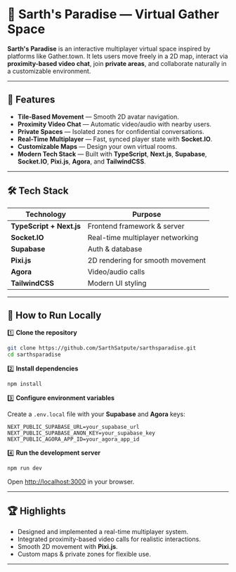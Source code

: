 
# 📡 Sarth's Paradise — Virtual Gather Space

**Sarth's Paradise** is an interactive multiplayer virtual space inspired by platforms like Gather.town. It lets users move freely in a 2D map, interact via **proximity-based video chat**, join **private areas**, and collaborate naturally in a customizable environment.

---

## 🚀 Features

- **Tile-Based Movement** — Smooth 2D avatar navigation.
- **Proximity Video Chat** — Automatic video/audio with nearby users.
- **Private Spaces** — Isolated zones for confidential conversations.
- **Real-Time Multiplayer** — Fast, synced player state with **Socket.IO**.
- **Customizable Maps** — Design your own virtual rooms.
- **Modern Tech Stack** — Built with **TypeScript**, **Next.js**, **Supabase**, **Socket.IO**, **Pixi.js**, **Agora**, and **TailwindCSS**.

---

## 🛠️ Tech Stack

| Technology | Purpose |
|------------|---------|
| **TypeScript + Next.js** | Frontend framework & server |
| **Socket.IO** | Real-time multiplayer networking |
| **Supabase** | Auth & database |
| **Pixi.js** | 2D rendering for smooth movement |
| **Agora** | Video/audio calls |
| **TailwindCSS** | Modern UI styling |

---

## 📌 How to Run Locally

1️⃣ **Clone the repository**

```bash
git clone https://github.com/SarthSatpute/sarthsparadise.git
cd sarthsparadise
````

2️⃣ **Install dependencies**

```bash
npm install
```

3️⃣ **Configure environment variables**

Create a `.env.local` file with your **Supabase** and **Agora** keys:

```env
NEXT_PUBLIC_SUPABASE_URL=your_supabase_url
NEXT_PUBLIC_SUPABASE_ANON_KEY=your_supabase_key
NEXT_PUBLIC_AGORA_APP_ID=your_agora_app_id
```

4️⃣ **Run the development server**

```bash
npm run dev
```

Open [http://localhost:3000](http://localhost:3000) in your browser.

---


## 🏆 Highlights

* Designed and implemented a real-time multiplayer system.
* Integrated proximity-based video calls for realistic interactions.
* Smooth 2D movement with **Pixi.js**.
* Custom maps & private zones for flexible use.

---



```

